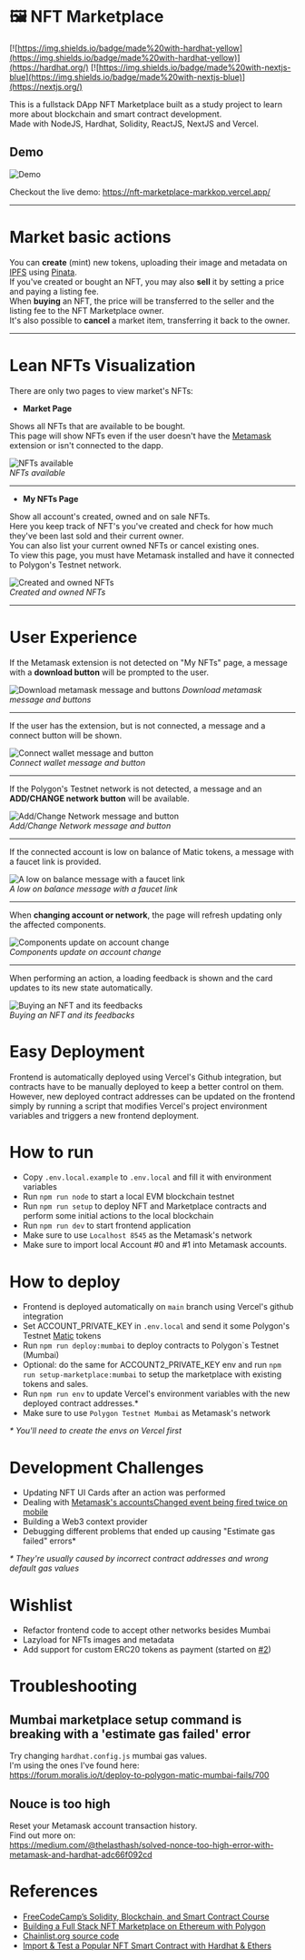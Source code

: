 # 🖼️ NFT Marketplace

[![https://img.shields.io/badge/made%20with-hardhat-yellow](https://img.shields.io/badge/made%20with-hardhat-yellow)](https://hardhat.org/)
[![https://img.shields.io/badge/made%20with-nextjs-blue](https://img.shields.io/badge/made%20with-nextjs-blue)](https://nextjs.org/)

This is a fullstack DApp NFT Marketplace built as a study project to learn more about blockchain and smart contract development.  
Made with NodeJS, Hardhat, Solidity, ReactJS, NextJS and Vercel.

## Demo

![Demo](https://github.com/Markkop/nft-marketplace/blob/main/demo.gif)

Checkout the live demo: https://nft-marketplace-markkop.vercel.app/

---

# Market basic actions

You can **create** (mint) new tokens, uploading their image and metadata on [IPFS](https://ipfs.io/) using [Pinata](https://www.pinata.cloud/).  
If you've created or bought an NFT, you may also **sell** it by setting a price and paying a listing fee.  
When **buying** an NFT, the price will be transferred to the seller and the listing fee to the NFT Marketplace owner.  
It's also possible to **cancel** a market item, transferring it back to the owner.

---

# Lean NFTs Visualization

There are only two pages to view market's NFTs:

- **Market Page**

Shows all NFTs that are available to be bought.  
This page will show NFTs even if the user doesn't have the [Metamask](https://metamask.io/) extension or isn't connected to the dapp.

![NFTs available](https://user-images.githubusercontent.com/16388408/151682517-6c0d89eb-80e6-4eeb-a6b0-6d584cdca5a3.png)  
_NFTs available_

---

- **My NFTs Page**

Show all account's created, owned and on sale NFTs.  
Here you keep track of NFT's you've created and check for how much they've been last sold and their current owner.  
You can also list your current owned NFTs or cancel existing ones.  
To view this page, you must have Metamask installed and have it connected to Polygon's Testnet network.

![Created and owned NFTs](https://user-images.githubusercontent.com/16388408/151682482-9db61934-bf17-4ea7-bd09-8c3ee5878f13.png)  
_Created and owned NFTs_

---

# User Experience

If the Metamask extension is not detected on "My NFTs" page, a message with a **download button** will be prompted to the user.

![Download metamask message and buttons](https://user-images.githubusercontent.com/16388408/151679982-16116556-c354-44d0-93dc-468de64194fa.png)
_Download metamask message and buttons_

---

If the user has the extension, but is not connected, a message and a connect button will be shown.

![Connect wallet message and button](https://user-images.githubusercontent.com/16388408/151680390-1e7440f7-4774-4b15-acfe-a2906f914fd2.png)  
_Connect wallet message and button_

---

If the Polygon's Testnet network is not detected, a message and an **ADD/CHANGE network button** will be available.

![Add/Change Network message and button](https://user-images.githubusercontent.com/16388408/151680408-68255aa6-fee3-49b9-b8f2-36b0b62b406d.png)  
_Add/Change Network message and button_

---

If the connected account is low on balance of Matic tokens, a message with a faucet link is provided.

![A low on balance message with a faucet link](https://user-images.githubusercontent.com/16388408/151680555-a837c767-ae42-4826-8417-d46b78b68742.png)  
_A low on balance message with a faucet link_

---

When **changing account or network**, the page will refresh updating only the affected components.

![Components update on account change](https://user-images.githubusercontent.com/16388408/151680788-ab141ef4-1168-4a32-bd28-2530743c3097.gif)  
_Components update on account change_

---

When performing an action, a loading feedback is shown and the card updates to its new state automatically.

![Buying an NFT and its feedbacks](https://user-images.githubusercontent.com/16388408/151680863-c03ede64-ec7b-403d-9a35-e7b3ba76220e.gif)  
_Buying an NFT and its feedbacks_

# Easy Deployment

Frontend is automatically deployed using Vercel's Github integration, but contracts have to be manually deployed to keep a better control on them.  
However, new deployed contract addresses can be updated on the frontend simply by running a script that modifies Vercel's project environment variables and triggers a new frontend deployment.

# How to run

- Copy `.env.local.example` to `.env.local` and fill it with environment variables
- Run `npm run node` to start a local EVM blockchain testnet
- Run `npm run setup` to deploy NFT and Marketplace contracts and perform some initial actions to the local blockchain
- Run `npm run dev` to start frontend application
- Make sure to use `Localhost 8545` as the Metamask's network
- Make sure to import local Account #0 and #1 into Metamask accounts.

# How to deploy

- Frontend is deployed automatically on `main` branch using Vercel's github integration
- Set ACCOUNT_PRIVATE_KEY in `.env.local` and send it some Polygon's Testnet [Matic](https://faucet.polygon.technology/) tokens
- Run `npm run deploy:mumbai` to deploy contracts to Polygon`s Testnet (Mumbai)
- Optional: do the same for ACCOUNT2_PRIVATE_KEY env and run `npm run setup-marketplace:mumbai` to setup the marketplace with existing tokens and sales.
- Run `npm run env` to update Vercel's environment variables with the new deployed contract addresses.\*
- Make sure to use `Polygon Testnet Mumbai` as Metamask's network

_\* You'll need to create the envs on Vercel first_

# Development Challenges

- Updating NFT UI Cards after an action was performed
- Dealing with [Metamask's accountsChanged event being fired twice on mobile](https://github.com/MetaMask/metamask-mobile/issues/2162)
- Building a Web3 context provider
- Debugging different problems that ended up causing "Estimate gas failed" errors\*

_\* They're usually caused by incorrect contract addresses and wrong default gas values_

# Wishlist

- Refactor frontend code to accept other networks besides Mumbai
- Lazyload for NFTs images and metadata
- Add support for custom ERC20 tokens as payment (started on [#2](https://github.com/Markkop/nft-marketplace/pull/2))

# Troubleshooting

## Mumbai marketplace setup command is breaking with a 'estimate gas failed' error

Try changing `hardhat.config.js` mumbai gas values.  
I'm using the ones I've found here:  
https://forum.moralis.io/t/deploy-to-polygon-matic-mumbai-fails/700

## Nouce is too high

Reset your Metamask account transaction history.  
Find out more on:  
https://medium.com/@thelasthash/solved-nonce-too-high-error-with-metamask-and-hardhat-adc66f092cd

# References

- [FreeCodeCamp’s Solidity, Blockchain, and Smart Contract Course](https://www.youtube.com/watch?v=M576WGiDBdQ)
- [Building a Full Stack NFT Marketplace on Ethereum with Polygon](https://dev.to/dabit3/building-scalable-full-stack-apps-on-ethereum-with-polygon-2cfb)
- [Chainlist.org source code](https://github.com/antonnell/networklist-org)
- [Import & Test a Popular NFT Smart Contract with Hardhat & Ethers](https://dev.to/jacobedawson/import-test-a-popular-nft-smart-contract-with-hardhat-ethers-12i5)
